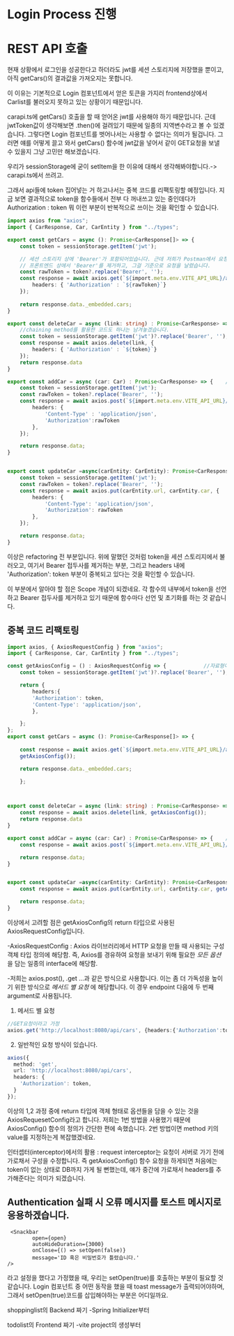 # Login Process 진행
# REST API 호출
현재 상황에서 로그인을 성공한다고 하더라도 jwt를 세션 스토리지에 저장했을 뿐이고, 
아직 getCars()의 결과값을 가져오지는 못합니다.

이 이유는 기본적으로 Login 컴포넌트에서 얻은 토큰을 가지러 frontend상에서 Carlist를 불러오지 못하고 있는 상황이기 때문입니다.

carapi.ts에 getCars() 호출을 할 때 얻어온 jwt를 사용해야 하기 때문입니다.
근데 jwtToken값이 생각해보면 .then()에 걸려있기 때문에 일종의 지역변수라고 볼 수 있겠습니다.
그렇다면 Login 컴포넌트를 벗어나서는 사용할 수 없다는 의미가 될겁니다.
그러면 얘를 어떻게 끌고 와서 getCars() 함수에 jwt값을 넣어서 같이 GET요청을 보낼 수 있을지 그냥 고민만 해보겠습니다.

우리가 sessionStorage에 굳이 setItem을 한 이유에 대해서 생각해봐야합니다.-> carapi.ts에서 쓰려고.

그래서 api들에 token 집어넣는 거 하고나서는 중복 코드를 리팩토링할 예정입니다.
지금 보면 결과적으로 token을 함수들에서 전부 다 꺼내쓰고 있는 중인데다가 Authorization : token 뭐 이런 부분이 반복적으로 쓰이는 것을 확인할 수 있습니다.

```ts
import axios from "axios";
import { CarResponse, Car, CarEntity } from "../types";

export const getCars = async (): Promise<CarResponse[]> => {
    const token = sessionStorage.getItem('jwt');

    // 세션 스토리지 상에 'Bearer'가 포함되어있습니다. 근데 저희가 Postman에서 요청날릴 때 'Bearer'부분을 빼놓고 붙여넣기 했었던 것을 떠올려서 
    // 프론트엔드 상에서 'Bearer'를 제거하고, 그걸 기준으로 요청을 날렸습니다.
    const rawToken = token?.replace('Bearer', '');
    const response = await axios.get(`${import.meta.env.VITE_API_URL}/api/cars`, {
        headers: { 'Authorization' : `${rawToken}`}
    }); 
    
    return response.data._embedded.cars;
}

export const deleteCar = async (link: string) : Promise<CarResponse> => {
    //chaining method를 활용한 코드도 하나는 남겨놓겠습니다.
    const token = sessionStorage.getItem('jwt')?.replace('Bearer', '');
    const response = await axios.delete(link, {
        headers: { 'Authorization' : `${token}`}
    });
    return response.data
}

export const addCar = async (car: Car) : Promise<CarResponse> => {    // 보낼때는 Car 자료형, 돌아올때는 CarResponse 자료형
    const token = sessionStorage.getItem('jwt');
    const rawToken = token?.replace('Bearer', '');
    const response = await axios.post(`${import.meta.env.VITE_API_URL}/api/cars`, car, {
        headers: {
            'Content-Type' : 'application/json',
            'Authorization':rawToken
        },
    });

    return response.data;
}


export const updateCar =async(carEntity: CarEntity): Promise<CarResponse> => {
    const token = sessionStorage.getItem('jwt');
    const rawToken = token?.replace('Bearer', '');
    const response = await axios.put(carEntity.url, carEntity.car, {
        headers: {
            'Content-Type': 'application/json',
            'Authorization': rawToken
        },
    });

    return response.data;
}
```
이상은 refactoring 전 부분입니다. 위에 말했던 것처럼 token을 세션 스토리지에서 불러오고, 여기서 Bearer 접두사를 제거하는 부분, 그리고 headers 내에 'Authorization': token 부분이 중복되고 있다는 것을 확인할 수 있습니다.

이 부분에서 알아야 할 점은 Scope 개념이 되겠네요. 각 함수의 내부에서 token을 선언하고 Bearer 접두사를 제거하고 있기 때문에 함수마다 선언 및 초기화를 하는 것 같습니다.

## 중복 코드 리팩토링
```ts
import axios, { AxiosRequestConfig } from "axios";
import { CarResponse, Car, CarEntity } from "../types";

const getAxiosConfig = () : AxiosRequestConfig => {            //자료형이 AxiosRequestConfig
    const token = sessionStorage.getItem('jwt')?.replace('Bearer', '');

    return {
        headers:{
        'Authorization': token,
        'Content-Type': 'application/json',
        },

    };
};
export const getCars = async (): Promise<CarResponse[]> => {
    
    const response = await axios.get(`${import.meta.env.VITE_API_URL}/api/cars`, 
    getAxiosConfig());

    return response.data._embedded.cars;

    }; 



export const deleteCar = async (link: string) : Promise<CarResponse> => {
    const response = await axios.delete(link, getAxiosConfig());
    return response.data
}

export const addCar = async (car: Car) : Promise<CarResponse> => {    // 보낼때는 Car 자료형, 돌아올때는 CarResponse 자료형
    const response = await axios.post(`${import.meta.env.VITE_API_URL}/api/cars`, car, getAxiosConfig());

    return response.data;
}


export const updateCar =async(carEntity: CarEntity): Promise<CarResponse> => {
    const response = await axios.put(carEntity.url, carEntity.car, getAxiosConfig());

    return response.data;
}
```
이상에서 고려할 점은 getAxiosConfig의 return 타입으로 사용된 AxiosRequestConfig입니다.

-AxiosRequestConfig : Axios 라이브러리에서 HTTP 요청을 만들 때 사용되는 구성 객체 타입 정의에 해당함. 즉, Axios를 경유하여 요청을 보내기 위해 필요한 _모든 옵션_ 을 담는 일종의 interface에 해당함.

-저희는 axios.post(), .get ...과 같은 방식으로 사용합니다. 이는 좀 더 가독성을 높이기 위한 방식으로 _메서드 별 요청_ 에 해당합니다. 이 경우 endpoint 다음에 두 번째 argument로 사용됩니다.

1. 메서드 별 요청
```ts
//GET요청이라고 가정
axios.get('http://localhost:8080/api/cars', {headers:{'Authorzation':token}});
```
2. 일반적인 요청 방식이 있습니다.
```ts
axios({
  method: 'get',
  url: 'http://localhost:8080/api/cars',
  headers: {
    'Authorization': token,
  }
});
```
이상의 1,2 과정 중에 return 타입에 객체 형태로 옵션들을 담을 수 있는 것을 AxiosRequesetConfig라고 합니다. 저희는 1번 방법을 사용했기 때문에 AxiosConfig() 함수의 정의가 간단한 편에 속했습니다. 2번 방법이면 method 키의 value를 지정하는게 복잡했겠네요.

인터셉터(interceptor)에서의 활용 : request interceptor는 요청이 서버로 가기 전에 가로채서 구성을 수정합니다. 즉 getAxiosConfig() 함수 요청을 하게되면 처음에는 token이 없는 상태로 DB까지 가게 될 뻔했는데, 얘가 중간에 가로채서 headers를 추가해준다는 의미가 되겠습니다.

## Authentication 실패 시 오류 메시지를 토스트 메시지로 응용하겠습니다.

```tsx
 <Snackbar 
        open={open}
        autoHideDuration={3000}
        onClose={() => setOpen(false)}
        message='ID 혹은 비밀번호가 틀렸습니다.'
/>
```
라고 설정을 했다고 가정했을 때, 우리는 setOpen(true)를 호출하는 부분이 필요할 것 같습니다.
Login 컴포넌트 중 어떤 동작을 했을 때 toast message가 출력되어야하며, 그래서 setOpen(true)코드를 삽입해야하는 부분은 어디일까요.

shoppinglist의 Backend 짜기
-Spring Initializer부터 

todolist의 Frontend 짜기
-vite project의 생성부터










